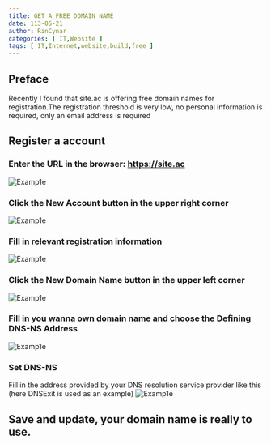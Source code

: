 ```yaml
---
title: GET A FREE DOMAIN NAME
date: 113-05-21
author: RinCynar
categories: [ IT,Website ]
tags: [ IT,Internet,website,build,free ]
---
```


## Preface

Recently I found that site.ac is offering free domain names for registration.The registration threshold is very low, no
personal information is required, only an email address is required

## Register a account

### Enter the URL in the browser: https://site.ac

<img src="/assets/img/image/image@20240521gafdn00.png" alt="Examp1e" />

### Click the New Account button in the upper right corner

<img src="/assets/img/image/image@20240521gafdn01.png" alt="Examp1e" />

### Fill in relevant registration information

<img src="/assets/img/image/image@20240521gafdn02.png" alt="Examp1e" />

### Click the New Domain Name button in the upper left corner

<img src="/assets/img/image/image@20240521gafdn03.png" alt="Examp1e" />

### Fill in you wanna own domain name and choose the Defining DNS-NS Address

<img src="/assets/img/image/image@20240521gafdn04.png" alt="Examp1e" />

### Set DNS-NS

Fill in the address provided by your DNS resolution service provider like this (here DNSExit is used as an example)
<img src="/assets/img/image/image@20240521gafdn05.png" alt="Examp1e" />

## Save and update, your domain name is really to use.